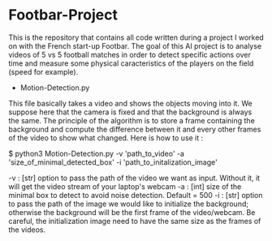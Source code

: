 # Footbar-Project

This is the repository that contains all code written during a project I worked on with the French start-up Footbar. The goal of this AI project is to analyse videos of 5 vs 5 football matches in order to detect specific actions over time and measure some physical caracteristics of the players on the field (speed for example).

* Motion-Detection.py

This file basically takes a video and shows the objects moving into it. We suppose here that the camera is fixed and that the background is always the same. The principle of the algorithm is to store a frame containing the background and compute the difference between it and every other frames of the video to show what changed. Here is how to use it : 

$ python3 Motion-Detection.py -v 'path_to_video' -a 'size_of_minimal_detected_box' -i 'path_to_initalization_image'

-v : [str] option to pass the path of the video we want as input. Without it, it will get the video stream of your laptop's webcam
-a : [int] size of the minimal box to detect to avoid noise detection. Default = 500
-i : [str] option to pass the path of the image we would like to initialize the background; otherwise the background will be the first frame of the video/webcam. Be careful, the initialization image need to have the same size as the frames of the videos.
